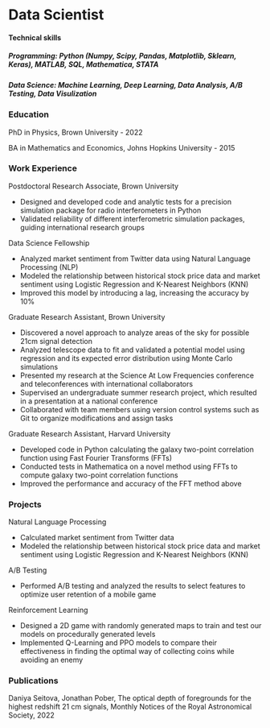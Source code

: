 # Data Scientist

#### Technical skills
##### Programming: Python (Numpy, Scipy, Pandas, Matplotlib, Sklearn, Keras), MATLAB, SQL, Mathematica, STATA
##### Data Science: Machine Learning, Deep Learning, Data Analysis, A/B Testing, Data Visulization

### Education

PhD in Physics, Brown University - 2022

BA in Mathematics and Economics, Johns Hopkins University - 2015

### Work Experience

Postdoctoral Research Associate, Brown University
- Designed and developed code and analytic tests for a precision simulation package for radio interferometers in Python
- Validated reliability of different interferometric simulation packages, guiding international research groups

Data Science Fellowship
- Analyzed market sentiment from Twitter data using Natural Language Processing (NLP)
- Modeled the relationship between historical stock price data and market sentiment using Logistic Regression and
K-Nearest Neighbors (KNN)
- Improved this model by introducing a lag, increasing the accuracy by 10%

Graduate Research Assistant, Brown University
- Discovered a novel approach to analyze areas of the sky for possible 21cm signal detection
- Analyzed telescope data to fit and validated a potential model using regression and its expected error distribution using
Monte Carlo simulations
- Presented my research at the Science At Low Frequencies conference and teleconferences with international collaborators
- Supervised an undergraduate summer research project, which resulted in a presentation at a national conference
- Collaborated with team members using version control systems such as Git to organize modifications and assign tasks

Graduate Research Assistant, Harvard University
- Developed code in Python calculating the galaxy two-point correlation function using Fast Fourier Transforms (FFTs)
- Conducted tests in Mathematica on a novel method using FFTs to compute galaxy two-point correlation functions
- Improved the performance and accuracy of the FFT method above

### Projects

Natural Language Processing
- Calculated market sentiment from Twitter data
- Modeled the relationship between historical stock price data and market sentiment using Logistic Regression and
K-Nearest Neighbors (KNN)

A/B Testing
- Performed A/B testing and analyzed the results to select features to optimize user retention of a mobile game

Reinforcement Learning
- Designed a 2D game with randomly generated maps to train and test our models on procedurally generated levels
- Implemented Q-Learning and PPO models to compare their effectiveness in finding the optimal way of collecting coins
while avoiding an enemy

### Publications

Daniya Seitova, Jonathan Pober, The optical depth of foregrounds for the highest redshift 21 cm signals, Monthly Notices of the Royal Astronomical Society, 2022
